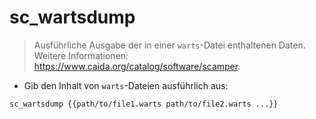 # sc_wartsdump

> Ausführliche Ausgabe der in einer `warts`-Datei enthaltenen Daten.
> Weitere Informationen: <https://www.caida.org/catalog/software/scamper>.

- Gib den Inhalt von `warts`-Dateien ausführlich aus:

`sc_wartsdump {{path/to/file1.warts path/to/file2.warts ...}}`
